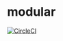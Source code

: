 # modular

[![CircleCI](https://circleci.com/gh/cohei/modular.svg?style=svg)](https://circleci.com/gh/cohei/modular)
